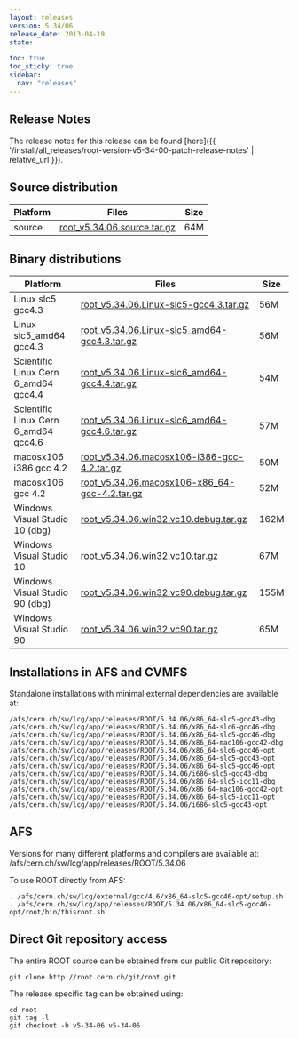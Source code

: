 ```yaml
---
layout: releases
version: 5.34/06
release_date: 2013-04-19
state:

toc: true
toc_sticky: true
sidebar:
  nav: "releases"
---
```



## Release Notes

The release notes for this release can be found [here]({{ '/install/all_releases/root-version-v5-34-00-patch-release-notes' | relative_url }}).

## Source distribution

| Platform       | Files | Size |
|-----------|-------|-----|
| source | [root_v5.34.06.source.tar.gz](https://root.cern.ch/download/root_v5.34.06.source.tar.gz) |  64M |


## Binary distributions

| Platform       | Files | Size |
|-----------|-------|-----|
| Linux slc5 gcc4.3 | [root_v5.34.06.Linux-slc5-gcc4.3.tar.gz](https://root.cern.ch/download/root_v5.34.06.Linux-slc5-gcc4.3.tar.gz) |  56M |
| Linux slc5_amd64 gcc4.3 | [root_v5.34.06.Linux-slc5_amd64-gcc4.3.tar.gz](https://root.cern.ch/download/root_v5.34.06.Linux-slc5_amd64-gcc4.3.tar.gz) |  56M |
| Scientific Linux Cern 6_amd64 gcc4.4 | [root_v5.34.06.Linux-slc6_amd64-gcc4.4.tar.gz](https://root.cern.ch/download/root_v5.34.06.Linux-slc6_amd64-gcc4.4.tar.gz) |  54M |
| Scientific Linux Cern 6_amd64 gcc4.6 | [root_v5.34.06.Linux-slc6_amd64-gcc4.6.tar.gz](https://root.cern.ch/download/root_v5.34.06.Linux-slc6_amd64-gcc4.6.tar.gz) |  57M |
| macosx106 i386 gcc 4.2 | [root_v5.34.06.macosx106-i386-gcc-4.2.tar.gz](https://root.cern.ch/download/root_v5.34.06.macosx106-i386-gcc-4.2.tar.gz) |  50M |
| macosx106 gcc 4.2 | [root_v5.34.06.macosx106-x86_64-gcc-4.2.tar.gz](https://root.cern.ch/download/root_v5.34.06.macosx106-x86_64-gcc-4.2.tar.gz) |  52M |
| Windows Visual Studio 10 (dbg) | [root_v5.34.06.win32.vc10.debug.tar.gz](https://root.cern.ch/download/root_v5.34.06.win32.vc10.debug.tar.gz) | 162M |
| Windows Visual Studio 10 | [root_v5.34.06.win32.vc10.tar.gz](https://root.cern.ch/download/root_v5.34.06.win32.vc10.tar.gz) |  67M |
| Windows Visual Studio 90 (dbg) | [root_v5.34.06.win32.vc90.debug.tar.gz](https://root.cern.ch/download/root_v5.34.06.win32.vc90.debug.tar.gz) | 155M |
| Windows Visual Studio 90 | [root_v5.34.06.win32.vc90.tar.gz](https://root.cern.ch/download/root_v5.34.06.win32.vc90.tar.gz) |  65M |



## Installations in AFS and CVMFS
Standalone installations with minimal external dependencies are available at:
~~~
/afs/cern.ch/sw/lcg/app/releases/ROOT/5.34.06/x86_64-slc5-gcc43-dbg
/afs/cern.ch/sw/lcg/app/releases/ROOT/5.34.06/x86_64-slc6-gcc46-dbg
/afs/cern.ch/sw/lcg/app/releases/ROOT/5.34.06/x86_64-slc5-gcc46-dbg
/afs/cern.ch/sw/lcg/app/releases/ROOT/5.34.06/x86_64-mac106-gcc42-dbg
/afs/cern.ch/sw/lcg/app/releases/ROOT/5.34.06/x86_64-slc6-gcc46-opt
/afs/cern.ch/sw/lcg/app/releases/ROOT/5.34.06/x86_64-slc5-gcc43-opt
/afs/cern.ch/sw/lcg/app/releases/ROOT/5.34.06/x86_64-slc5-gcc46-opt
/afs/cern.ch/sw/lcg/app/releases/ROOT/5.34.06/i686-slc5-gcc43-dbg
/afs/cern.ch/sw/lcg/app/releases/ROOT/5.34.06/x86_64-slc5-icc11-dbg
/afs/cern.ch/sw/lcg/app/releases/ROOT/5.34.06/x86_64-mac106-gcc42-opt
/afs/cern.ch/sw/lcg/app/releases/ROOT/5.34.06/x86_64-slc5-icc11-opt
/afs/cern.ch/sw/lcg/app/releases/ROOT/5.34.06/i686-slc5-gcc43-opt
~~~

## AFS
Versions for many different platforms and compilers are available at:
/afs/cern.ch/sw/lcg/app/releases/ROOT/5.34.06

To use ROOT directly from AFS:
~~~
. /afs/cern.ch/sw/lcg/external/gcc/4.6/x86_64-slc5-gcc46-opt/setup.sh
. /afs/cern.ch/sw/lcg/app/releases/ROOT/5.34.06/x86_64-slc5-gcc46-opt/root/bin/thisroot.sh
~~~

## Direct Git repository access
The entire ROOT source can be obtained from our public Git repository:

~~~
git clone http://root.cern.ch/git/root.git
~~~
The release specific tag can be obtained using:
~~~
cd root
git tag -l
git checkout -b v5-34-06 v5-34-06
~~~
